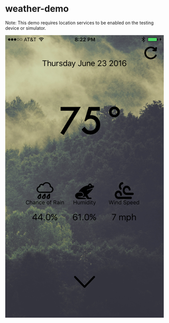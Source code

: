 # weather-demo

Note:  This demo requires location services to be enabled on the testing device or simulator.

![alt text](assets/IMG_1054.png "Demo screen shot")
